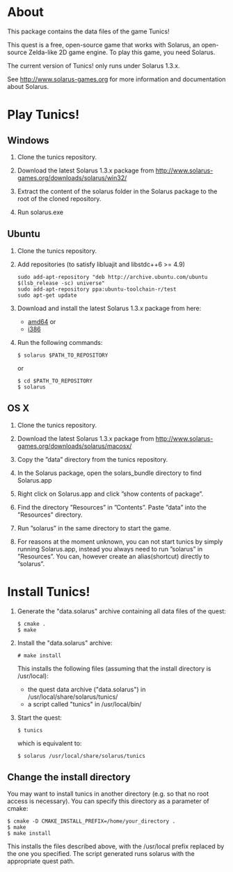 # About

This package contains the data files of the game Tunics!

This quest is a free, open-source game that works with Solarus, an open-source
Zelda-like 2D game engine. To play this game, you need Solarus.

The current version of Tunics! only runs under Solarus 1.3.x.

See http://www.solarus-games.org for more information and 
documentation about Solarus.


# Play Tunics!

## Windows
 
 1. Clone the tunics repository.

 2. Download the latest Solarus 1.3.x package from http://www.solarus-games.org/downloads/solarus/win32/ 
 
 3. Extract the content of the solarus folder in the Solarus package to the root of the cloned repository.
 
 4. Run solarus.exe

## Ubuntu

 1. Clone the tunics repository.
 
 2. Add repositories (to satisfy libluajit and libstdc++6 >= 4.9)

        sudo add-apt-repository "deb http://archive.ubuntu.com/ubuntu $(lsb_release -sc) universe"
        sudo add-apt-repository ppa:ubuntu-toolchain-r/test
        sudo apt-get update

 3. Download and install the latest Solarus 1.3.x package from here:
    * [amd64](http://www.solarus-games.org/downloads/solarus/debian-amd64) or
    * [i386](http://www.solarus-games.org/downloads/solarus/debian-i386)

 4. Run the following commands:

        $ solarus $PATH_TO_REPOSITORY

    or

        $ cd $PATH_TO_REPOSITORY
        $ solarus


## OS X

 1. Clone the tunics repository.

 2. Download the latest Solarus 1.3.x package from http://www.solarus-games.org/downloads/solarus/macosx/

 3. Copy the ”data” directory from the tunics repository.

 4. In the Solarus package, open the solars_bundle directory to find Solarus.app

 5. Right click on Solarus.app and click ”show contents of package”.

 6. Find the directory ”Resources” in ”Contents”. Paste ”data” into the ”Resources" directory.

 7. Run ”solarus” in the same directory to start the game.

 8. For reasons at the moment unknown, you can not start tunics by simply running Solarus.app, instead you always need to run ”solarus” in ”Resources”. You can, however create an alias(shortcut) directly to ”solarus”.


# Install Tunics!

 1. Generate the "data.solarus" archive containing all data files of the quest:

        $ cmake .
        $ make

 2. Install the "data.solarus" archive:

        # make install

    This installs the following files (assuming that the install directory
    is /usr/local):
      - the quest data archive ("data.solarus") in /usr/local/share/solarus/tunics/
      - a script called "tunics" in /usr/local/bin/

 3. Start the quest:

        $ tunics

    which is equivalent to:

        $ solarus /usr/local/share/solarus/tunics


## Change the install directory 

You may want to install tunics in another directory
(e.g. so that no root access is necessary). You can specify this directory
as a parameter of cmake:

    $ cmake -D CMAKE_INSTALL_PREFIX=/home/your_directory .
    $ make
    $ make install

This installs the files described above, with the
/usr/local prefix replaced by the one you specified.
The script generated runs solarus with the appropriate quest path.
